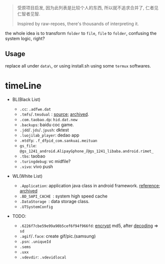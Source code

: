 
> 受原项目启发, 因为此列表是比较个人的东西, 所以就不追求合并了, 仁者见仁智者见智.
> 
> Inspired by raw-repoes, there's thousands of interpreting it.

the whole idea is to transform `folder` to `file`, `file` to `folder`, confusing the system logic, right?

## Usage

replace all under `data\`, or using install.sh using some `termux` softwares.

# timeLine

- BL(Black List)
  - `.cc`: `.adfwe.dat`
  - `.tmfs`/`.tmsdual` : [source](https://twitter.com/cjybyjk/status/1460515961996386314?s=20); [archived](https://web.archive.org/web/20211121092923/https://twitter.com/cjybyjk/status/1460515961996386314).
  - `.com.taobao.dp`: `hid.dat.new`
  - `.backups`: baidu coc game.
  - `.jdd`/`.jds`/`.jpush`: dktest
  - `.luojilab_player`: dedao app
  - `.mtdfp`: `.f_dfpid_com.sankuai.meituan`
  - `gs_file`: `@gs_1241_android.AlipayGphone_`/`@gs_1241_libaba.android.rimet_`
  - `.tbs`: taobao
  - `.turingdebug`: vc midfile?
  - `.vivo`: vivo push

- WL(White List)
  - `.Application`: application java class in android framework. [reference](http://www.it165.net/pro/html/201402/9471.html); [archived](http://web.archive.org/web/20140907154420/http://www.it165.net/pro/html/201402/9471.html)
  - `.BD_SAPI_CACHE `: system high speed cache
  - `.DataStorage `: data storage class.
  - `.UTSystemConfig`


- TODO:
  - `.6226f7cbe59e99a90b5cef6f94f966fd`: [encrypt](https://www.cmd5.com) md5, after [decoding](https://www.cmd5.com) => `sd`
  - `.agif`/`.face`: create gif/pic.(samsung)
  - `.psn`: `.uniqueId`
  - `.sems`
  - `.uxx`
  - `.vdevdir`: `.vdevidlocal`
 